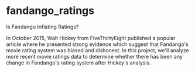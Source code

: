# fandango_ratings

Is Fandango Inflating Ratings?


In October 2015, Walt Hickey from FiveThirtyEight published a popular article where he presented strong evidence which suggest
that Fandango's movie rating system was biased and dishonest. In this project, we'll analyze more recent movie ratings data to 
determine whether there has been any change in Fandango's rating system after Hickey's analysis.
